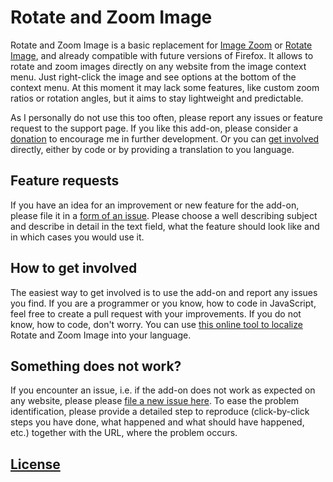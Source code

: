 # Rotate and Zoom Image

Rotate and Zoom Image is a basic replacement for [Image Zoom](https://addons.mozilla.org/firefox/addon/image-zoom/) or [Rotate Image](https://addons.mozilla.org/firefox/addon/rotate-image/), and already compatible with future versions of Firefox. It allows to rotate and zoom images directly on any website from the image context menu. Just right-click the image and see options at the bottom of the context menu. At this moment it may lack some features, like custom zoom ratios or rotation angles, but it aims to stay lightweight and predictable.

As I personally do not use this too often, please report any issues or feature request to the support page. If you like this add-on, please consider a [donation](https://addons.mozilla.org/firefox/addon/rotate-and-zoom-image/developers) to encourage me in further development. Or you can [get involved](CONTRIBUTING.md) directly, either by code or by providing a translation to you language.

## Feature requests

If you have an idea for an improvement or new feature for the add-on, please file it in a [form of an issue](https://github.com/MikkCZ/rotate-and-zoom-image/issues). Please choose a well describing subject and describe in detail in the text field, what the feature should look like and in which cases you would use it.

## How to get involved

The easiest way to get involved is to use the add-on and report any issues you find. If you are a programmer or you know, how to code in JavaScript, feel free to create a pull request with your improvements. If you do not know, how to code, don't worry. You can use [this online tool to localize](https://poeditor.com/join/project/OCrDGbtroC) Rotate and Zoom Image into your language.

## Something does not work?

If you encounter an issue, i.e. if the add-on does not work as expected on any website, please please [file a new issue here](https://github.com/MikkCZ/rotate-and-zoom-image/issues). To ease the problem identification, please provide a detailed step to reproduce (click-by-click steps you have done, what happened and what should have happened, etc.) together with the URL, where the problem occurs.

## [License](LICENSE)
